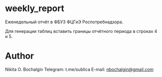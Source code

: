 # weekly_report
Еженедельный отчёт в ФБУЗ ФЦГиЭ Роспотребнадзора.

Для генерации таблиц вставить границы отчётного периода в строках 4 и 5.

# Author
Nikita O. Bochalgin
Telegram: t.me/sublica
E-mail: nbochalgin@gmail.com

